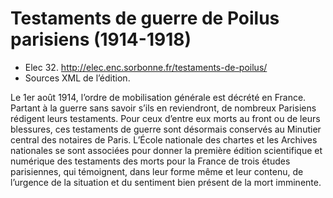 Testaments de guerre de Poilus parisiens (1914-1918)
===
* Elec 32. http://elec.enc.sorbonne.fr/testaments-de-poilus/
* Sources XML de l’édition.

Le 1er août 1914, l’ordre de mobilisation générale est décrété en France. Partant à la guerre sans savoir s’ils en reviendront, de nombreux Parisiens rédigent leurs testaments. Pour ceux d’entre eux morts au front ou de leurs blessures, ces testaments de guerre sont désormais conservés au Minutier central des notaires de Paris.
L’École nationale des chartes et les Archives nationales se sont associées pour donner la première édition scientifique et numérique des testaments des morts pour la France de trois études parisiennes, qui témoignent, dans leur forme même et leur contenu, de l’urgence de la situation et du sentiment bien présent de la mort imminente.
